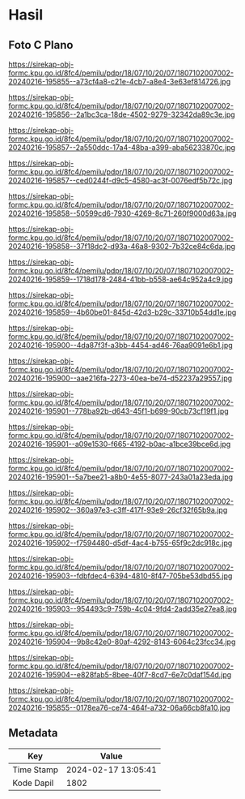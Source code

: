 # Hasil

## Foto C Plano

https://sirekap-obj-formc.kpu.go.id/8fc4/pemilu/pdpr/18/07/10/20/07/1807102007002-20240216-195855--a73cf4a8-c21e-4cb7-a8e4-3e63ef814726.jpg

https://sirekap-obj-formc.kpu.go.id/8fc4/pemilu/pdpr/18/07/10/20/07/1807102007002-20240216-195856--2a1bc3ca-18de-4502-9279-32342da89c3e.jpg

https://sirekap-obj-formc.kpu.go.id/8fc4/pemilu/pdpr/18/07/10/20/07/1807102007002-20240216-195857--2a550ddc-17a4-48ba-a399-aba56233870c.jpg

https://sirekap-obj-formc.kpu.go.id/8fc4/pemilu/pdpr/18/07/10/20/07/1807102007002-20240216-195857--ced0244f-d9c5-4580-ac3f-0076edf5b72c.jpg

https://sirekap-obj-formc.kpu.go.id/8fc4/pemilu/pdpr/18/07/10/20/07/1807102007002-20240216-195858--50599cd6-7930-4269-8c71-260f9000d63a.jpg

https://sirekap-obj-formc.kpu.go.id/8fc4/pemilu/pdpr/18/07/10/20/07/1807102007002-20240216-195858--37f18dc2-d93a-46a8-9302-7b32ce84c6da.jpg

https://sirekap-obj-formc.kpu.go.id/8fc4/pemilu/pdpr/18/07/10/20/07/1807102007002-20240216-195859--1718d178-2484-41bb-b558-ae64c952a4c9.jpg

https://sirekap-obj-formc.kpu.go.id/8fc4/pemilu/pdpr/18/07/10/20/07/1807102007002-20240216-195859--4b60be01-845d-42d3-b29c-33710b54dd1e.jpg

https://sirekap-obj-formc.kpu.go.id/8fc4/pemilu/pdpr/18/07/10/20/07/1807102007002-20240216-195900--4da87f3f-a3bb-4454-ad46-76aa9091e6b1.jpg

https://sirekap-obj-formc.kpu.go.id/8fc4/pemilu/pdpr/18/07/10/20/07/1807102007002-20240216-195900--aae216fa-2273-40ea-be74-d52237a29557.jpg

https://sirekap-obj-formc.kpu.go.id/8fc4/pemilu/pdpr/18/07/10/20/07/1807102007002-20240216-195901--778ba92b-d643-45f1-b699-90cb73cf19f1.jpg

https://sirekap-obj-formc.kpu.go.id/8fc4/pemilu/pdpr/18/07/10/20/07/1807102007002-20240216-195901--a09e1530-f665-4192-b0ac-a1bce39bce6d.jpg

https://sirekap-obj-formc.kpu.go.id/8fc4/pemilu/pdpr/18/07/10/20/07/1807102007002-20240216-195901--5a7bee21-a8b0-4e55-8077-243a01a23eda.jpg

https://sirekap-obj-formc.kpu.go.id/8fc4/pemilu/pdpr/18/07/10/20/07/1807102007002-20240216-195902--360a97e3-c3ff-417f-93e9-26cf32f65b9a.jpg

https://sirekap-obj-formc.kpu.go.id/8fc4/pemilu/pdpr/18/07/10/20/07/1807102007002-20240216-195902--f7594480-d5df-4ac4-b755-65f9c2dc918c.jpg

https://sirekap-obj-formc.kpu.go.id/8fc4/pemilu/pdpr/18/07/10/20/07/1807102007002-20240216-195903--fdbfdec4-6394-4810-8f47-705be53dbd55.jpg

https://sirekap-obj-formc.kpu.go.id/8fc4/pemilu/pdpr/18/07/10/20/07/1807102007002-20240216-195903--954493c9-759b-4c04-9fd4-2add35e27ea8.jpg

https://sirekap-obj-formc.kpu.go.id/8fc4/pemilu/pdpr/18/07/10/20/07/1807102007002-20240216-195904--9b8c42e0-80af-4292-8143-6064c23fcc34.jpg

https://sirekap-obj-formc.kpu.go.id/8fc4/pemilu/pdpr/18/07/10/20/07/1807102007002-20240216-195904--e828fab5-8bee-40f7-8cd7-6e7c0daf154d.jpg

https://sirekap-obj-formc.kpu.go.id/8fc4/pemilu/pdpr/18/07/10/20/07/1807102007002-20240216-195855--0178ea76-ce74-464f-a732-06a66cb8fa10.jpg


## Metadata

| Key        | Value               |
| ---------- | ------------------- |
| Time Stamp | 2024-02-17 13:05:41 |
| Kode Dapil | 1802                |



